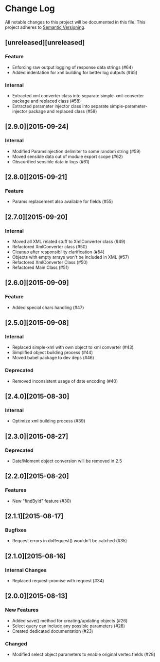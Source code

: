 # Change Log
All notable changes to this project will be documented in this file.
This project adheres to [Semantic Versioning](http://semver.org/).

## [unreleased][unreleased]
### Feature
* Enforcing raw output logging of response data strings (#64)
* Added indentation for xml building for better log outputs (#65)

### Internal
* Extracted xml converter class into separate simple-xml-converter package and replaced class (#58)
* Extracted parameter injector class into separate simple-parameter-injector package and replaced class (#58)

## [2.9.0][2015-09-24]
### Internal
* Modified ParamsInjection delimiter to some random string (#59)
* Moved sensible data out of module export scope (#62)
* Obscurified sensible data in logs (#61)

## [2.8.0][2015-09-21]
### Feature
* Params replacement also available for fields (#55)

## [2.7.0][2015-09-20]
### Internal
* Moved all XML related stuff to XmlConverter class (#49)
* Refactored XmlConverter class (#50)
* Cleanup after responsibility clarification (#54)
* Objects with empty arrays won't be included in XML (#57)
* Refactored XmlConverter Class (#50)
* Refactored Main Class (#51)

## [2.6.0][2015-09-09]
### Feature
* Added special chars handling (#47)

## [2.5.0][2015-09-08]
### Internal
* Replaced simple-xml with own object to xml converter (#43)
* Simplified object building process (#44)
* Moved babel package to dev deps (#46)

### Deprecated
* Removed inconsistent usage of date encoding (#40)

## [2.4.0][2015-08-30]
### Internal
* Optimize xml building process (#39)

## [2.3.0][2015-08-27]
### Deprecated
* Date/Moment object conversion will be removed in 2.5

## [2.2.0][2015-08-20]
### Features
* New "findById" feature (#30)

## [2.1.1][2015-08-17]
### Bugfixes
* Request errors in doRequest() wouldn't be catched (#35)

## [2.1.0][2015-08-16]
### Internal Changes
* Replaced request-promise with request (#34)

## [2.0.0][2015-08-13]
### New Features
* Added save() method for creating/updating objects (#26)
* Select query can include any possible parameters (#28)
* Created dedicated documentation (#23)

### Changed
* Modified select object parameters to enable original vertec fields (#28)
